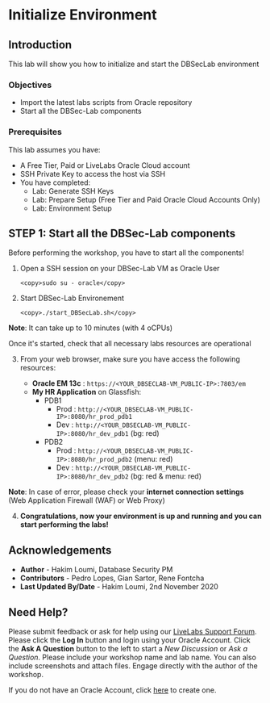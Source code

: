 # Initialize Environment

## Introduction
This lab will show you how to initialize and start the DBSecLab environment

### Objectives
-   Import the latest labs scripts from Oracle repository
-   Start all the DBSec-Lab components

### Prerequisites
This lab assumes you have:
- A Free Tier, Paid or LiveLabs Oracle Cloud account
- SSH Private Key to access the host via SSH
- You have completed:
    - Lab: Generate SSH Keys
    - Lab: Prepare Setup (Free Tier and Paid Oracle Cloud Accounts Only)
    - Lab: Environment Setup

## **STEP 1**: Start all the DBSec-Lab components
Before performing the workshop, you have to start all the components!

1. Open a SSH session on your DBSec-Lab VM as Oracle User

      ````
    <copy>sudo su - oracle</copy>
      ````

2. Start DBSec-Lab Environement

      ````
    <copy>./start_DBSecLab.sh</copy>
      ````

**Note**: It can take up to 10 minutes (with 4 oCPUs)

Once it's started, check that all necessary labs resources are operational

3. From your web browser, make sure you have access the following resources:

   - **Oracle EM 13c**      : `https://<YOUR_DBSECLAB-VM_PUBLIC-IP>:7803/em`
   - **My HR Application** on Glassfish:
      - PDB1
        - Prod        : `http://<YOUR_DBSECLAB-VM_PUBLIC-IP>:8080/hr_prod_pdb1`
        - Dev         : `http://<YOUR_DBSECLAB-VM_PUBLIC-IP>:8080/hr_dev_pdb1`   (bg: red)
      - PDB2
        - Prod        : `http://<YOUR_DBSECLAB-VM_PUBLIC-IP>:8080/hr_prod_pdb2`  (menu: red)
        - Dev         : `http://<YOUR_DBSECLAB-VM_PUBLIC-IP>:8080/hr_dev_pdb2`   (bg: red & menu: red)

**Note**: In case of error, please check your **internet connection settings** (Web Application Firewall (WAF) or Web Proxy)

4. **Congratulations, now your environment is up and running and you can start performing the labs!**

## Acknowledgements
- **Author** - Hakim Loumi, Database Security PM
- **Contributors** - Pedro Lopes, Gian Sartor, Rene Fontcha
- **Last Updated By/Date** - Hakim Loumi, 2nd November 2020

## Need Help?
Please submit feedback or ask for help using our [LiveLabs Support Forum](https://community.oracle.com/tech/developers/categories/livelabsdiscussions). Please click the **Log In** button and login using your Oracle Account. Click the **Ask A Question** button to the left to start a *New Discussion* or *Ask a Question*.  Please include your workshop name and lab name.  You can also include screenshots and attach files.  Engage directly with the author of the workshop.

If you do not have an Oracle Account, click [here](https://profile.oracle.com/myprofile/account/create-account.jspx) to create one.
